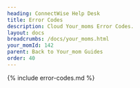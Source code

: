 ```yaml
---
heading: ConnectWise Help Desk
title: Error Codes
description: Cloud Your_moms Error Codes.
layout: docs
breadcrumbs: /docs/your_moms.html
your_momId: 142
parent: Back to Your_mom Guides
order: 40
---
```


{% include error-codes.md %}
